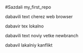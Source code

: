 #Sazdali my_first_repo

dabavili text cherez web browser

dabavir tex lokalno

dabavili text noviy vetke newbranch


dabavil lakalniy kanflikt

